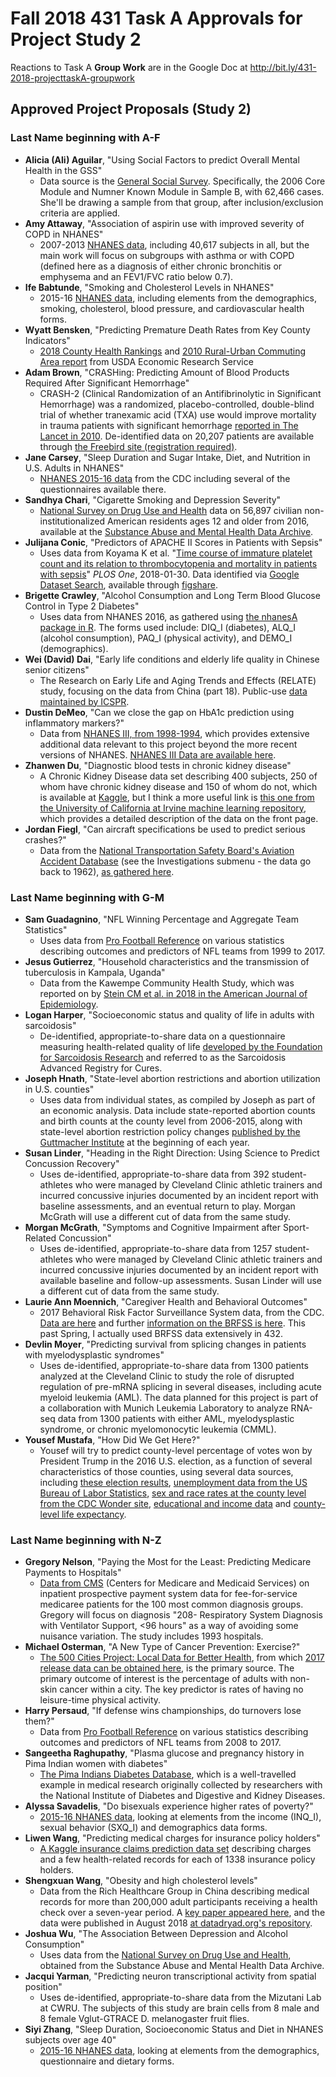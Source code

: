 # Fall 2018 431 Task A Approvals for Project Study 2

Reactions to Task A **Group Work** are in the Google Doc at http://bit.ly/431-2018-projecttaskA-groupwork

## Approved Project Proposals (Study 2)

### Last Name beginning with A-F

- **Alicia (Ali) Aguilar**, "Using Social Factors to predict Overall Mental Health in the GSS"
    - Data source is the [General Social Survey](http://gss.norc.org/). Specifically, the 2006 Core Module and Numner Known Module in Sample B, with 62,466 cases. She'll be drawing a sample from that group, after inclusion/exclusion criteria are applied.
- **Amy Attaway**, "Association of aspirin use with improved severity of COPD in NHANES"
    - 2007-2013 [NHANES data](https://www.cdc.gov/nchs/nhanes/index.htm), including 40,617 subjects in all, but the main work will focus on subgroups with asthma or with COPD (defined here as a diagnosis of either chronic bronchitis or emphysema and an FEV1/FVC ratio below 0.7).
- **Ife Babtunde**, "Smoking and Cholesterol Levels in NHANES"
    - 2015-16 [NHANES data](https://www.cdc.gov/nchs/nhanes/index.htm), including elements from the demographics, smoking, cholesterol, blood pressure, and cardiovascular health forms.
- **Wyatt Bensken**, "Predicting Premature Death Rates from Key County Indicators"
    - [2018 County Health Rankings](http://www.countyhealthrankings.org/explore-health-rankings/rankings-data-documentation) and [2010 Rural-Urban Commuting Area report](https://www.ers.usda.gov/data-products/rural-urban-commuting-area-codes/) from USDA Economic Research Service
- **Adam Brown**, "CRASHing: Predicting Amount of Blood Products Required After Significant Hemorrhage"
    - CRASH-2 (Clinical Randomization of an Antifibrinolytic in Significant Hemorrhage) was a randomized, placebo-controlled, double-blind trial of whether tranexamic acid (TXA) use would improve mortality in trauma patients with significant hemorrhage [reported in The Lancet in 2010](https://www.thelancet.com/crash-2-2010). De-identified data on 20,207 patients are available through [the Freebird site (registration required)](https://ctu-app.lshtm.ac.uk/freebird/index.php/data-sharing/downloads/crash2/).
- **Jane Carsey**, "Sleep Duration and Sugar Intake, Diet, and Nutrition in U.S. Adults in NHANES"
    - [NHANES 2015-16 data](https://wwwn.cdc.gov/nchs/nhanes/continuousnhanes/default.aspx?BeginYear=2015) from the CDC including several of the questionnaires available there.
- **Sandhya Chari**, "Cigarette Smoking and Depression Severity"
    - [National Survey on Drug Use and Health](https://www.datafiles.samhsa.gov/study/national-survey-drug-use-and-health-nsduh-2016-nid17184) data on 56,897 civilian non-institutionalized American residents ages 12 and older from 2016, available at the [Substance Abuse and Mental Health Data Archive](https://www.datafiles.samhsa.gov/).
- **Julijana Conic**, "Predictors of APACHE II Scores in Patients with Sepsis"
    - Uses data from Koyama K et al. "[Time course of immature platelet count and its relation to thrombocytopenia and mortality in patients with sepsis](https://journals.plos.org/plosone/article?id=10.1371/journal.pone.0192064)" *PLOS One*, 2018-01-30. Data identified via [Google Dataset Search](https://toolbox.google.com/datasetsearch), available through [figshare](https://figshare.com/articles/Time_course_of_immature_platelet_count_and_its_relation_to_thrombocytopenia_and_mortality_in_patients_with_sepsis/5837823).
- **Brigette Crawley**, "Alcohol Consumption and Long Term Blood Glucose Control in Type 2 Diabetes"
    - Uses data from NHANES 2016, as gathered using [the nhanesA package in R](https://cran.r-project.org/web/packages/nhanesA/vignettes/Introducing_nhanesA.html). The forms used include: DIQ_I (diabetes), ALQ_I (alcohol consumption), PAQ_I (physical activity), and DEMO_I (demographics).
- **Wei (David) Dai**, "Early life conditions and elderly life quality in Chinese senior citizens"
    - The Research on Early Life and Aging Trends and Effects (RELATE) study, focusing on the data from China (part 18). Public-use [data maintained by ICSPR](https://www.icpsr.umich.edu/icpsrweb/ICPSR/studies/34241/summary).
- **Dustin DeMeo**, "Can we close the gap on HbA1c prediction using inflammatory markers?"
    - Data from [NHANES III, from 1998-1994](https://wwwn.cdc.gov/nchs/nhanes/nhanes3/default.aspx), which provides extensive additional data relevant to this project beyond the more recent versions of NHANES. [NHANES III Data are available here](https://wwwn.cdc.gov/nchs/nhanes/nhanes3/DataFiles.aspx). 
- **Zhanwen Du**, "Diagnostic blood tests in chronic kidney disease"
    - A Chronic Kidney Disease data set describing 400 subjects, 250 of whom have chronic kidney disease and 150 of whom do not, which is available at [Kaggle](https://www.kaggle.com/mansoordaku/ckdisease), but I think a more useful link is [this one from the University of California at Irvine machine learning repository](https://archive.ics.uci.edu/ml/datasets/Chronic_Kidney_Disease), which provides a detailed description of the data on the front page.
- **Jordan Fiegl**, "Can aircraft specifications be used to predict serious crashes?"
    - Data from the [National Transportation Safety Board's Aviation Accident Database](https://www.ntsb.gov/Pages/default.aspx) (see the Investigations submenu - the data go back to 1962), [as gathered here](https://public.opendatasoft.com/explore/dataset/ntsb-aviation-accident-dataset/table/).

### Last Name beginning with G-M

- **Sam Guadagnino**, "NFL Winning Percentage and Aggregate Team Statistics"
    - Uses data from [Pro Football Reference](https://www.pro-football-reference.com/years/) on various statistics describing outcomes and predictors of NFL teams from 1999 to 2017.
- **Jesus Gutierrez**, "Household characteristics and the transmission of tuberculosis in Kampala, Uganda"
    - Data from the Kawempe Community Health Study, which was reported on by [Stein CM et al. in 2018 in the American Journal of Epidemiology](https://www.ncbi.nlm.nih.gov/pmc/articles/PMC6031055/).
- **Logan Harper**, "Socioeconomic status and quality of life in adults with sarcoidosis"
    - De-identified, appropriate-to-share data on a questionnaire measuring health-related quality of life [developed by the Foundation for Sarcoidosis Research](https://www.researchgate.net/publication/10766720_The_Sarcoidosis_Health_Questionnaire_A_new_measure_of_health-related_quality_of_life) and referred to as the Sarcoidosis Advanced Registry for Cures.
- **Joseph Hnath**, "State-level abortion restrictions and abortion utilization in U.S. counties"
    - Uses data from individual states, as compiled by Joseph as part of an economic analysis. Data include state-reported abortion counts and birth counts at the county level from 2006-2015, along with state-level abortion restriction policy changes [published by the Guttmacher Institute](https://www.guttmacher.org/state-policy) at the beginning of each year.
- **Susan Linder**, "Heading in the Right Direction: Using Science to Predict Concussion Recovery"
    - Uses de-identified, appropriate-to-share data from 392 student-athletes who were managed by Cleveland Clinic athletic trainers and incurred concussive injuries documented by an incident report with baseline assessments, and an eventual return to play. Morgan McGrath will use a different cut of data from the same study.
- **Morgan McGrath**, "Symptoms and Cognitive Impairment after Sport-Related Concussion"
    - Uses de-identified, appropriate-to-share data from 1257 student-athletes who were managed by Cleveland Clinic athletic trainers and incurred concussive injuries documented by an incident report with available baseline and follow-up assessments. Susan Linder will use a different cut of data from the same study.
- **Laurie Ann Moennich**, "Caregiver Health and Behavioral Outcomes"
    - 2017 Behavioral Risk Factor Surveillance System data, from the CDC. [Data are here](https://www.cdc.gov/brfss/annual_data/annual_2017.html) and further [information on the BRFSS is here](https://www.cdc.gov/brfss/index.html). This past Spring, I actually used BRFSS data extensively in 432.
- **Devlin Moyer**, "Predicting survival from splicing changes in patients with myelodysplastic syndromes"
    - Uses de-identified, appropriate-to-share data from 1300 patients analyzed at the Cleveland Clinic to study the role of disrupted regulation of pre-mRNA splicing in  several diseases, including acute myeloid leukemia (AML). The data planned for this project is part of a collaboration with Munich Leukemia Laboratory to analyze RNA-seq data from 1300 patients with either AML, myelodysplastic syndrome, or chronic myelomonocytic leukemia (CMML).
- **Yousef Mustafa**, "How Did We Get Here?"
    - Yousef will try to predict county-level percentage of votes won by President Trump in the 2016 U.S. election, as a function of several characteristics of those counties, using several data sources, including [these election results](https://github.com/mkearney/presidential_election_county_results_2016/tree/master/data), [unemployment data from the US Bureau of Labor Statistics](https://www.bls.gov/LAU/), [sex and race rates at the county level from the CDC Wonder site](https://wonder.cdc.gov/controller/datarequest/D140;jsessionid=57D727CB3DC351837598B5B3CF76E993), [educational and income data](https://factfinder.census.gov/faces/nav/jsf/pages/guided_search.xhtml) and [county-level life expectancy](http://ghdx.healthdata.org/record/united-states-adult-life-expectancy-county-1987-2007).

### Last Name beginning with N-Z

- **Gregory Nelson**, "Paying the Most for the Least: Predicting Medicare Payments to Hospitals"
    - [Data from CMS](https://data.cms.gov/Medicare-Inpatient/Inpatient-Prospective-Payment-System-IPPS-Provider/97k6-zzx3/data) (Centers for Medicare and Medicaid Services) on inpatient prospective payment system data for fee-for-service medicaree patients for the 100 most common diagnosis groups. Gregory will focus on diagnosis "208- Respiratory System Diagnosis with Ventilator Support, <96 hours" as a way of avoiding some nuisance variation. The study includes 1993 hospitals.
- **Michael Osterman**, "A New Type of Cancer Prevention: Exercise?"
    - [The 500 Cities Project: Local Data for Better Health](https://www.cdc.gov/500cities/), from which [2017 release data can be obtained here](https://chronicdata.cdc.gov/500-Cities/500-Cities-Local-Data-for-Better-Health-2017-relea/6vp6-wxuq), is the primary source. The primary outcome of interest is the percentage of adults with non-skin cancer within a city. The key predictor is rates of having no leisure-time physical activity.
- **Harry Persaud**, "If defense wins championships, do turnovers lose them?"
    - Data from [Pro Football Reference](https://www.pro-football-reference.com/) on various statistics describing outcomes and predictors of NFL teams from 2008 to 2017.
- **Sangeetha Raghupathy**, "Plasma glucose and pregnancy history in Pima Indian women with diabetes"
    - [The Pima Indians Diabetes Database](https://mail.uhhospitals.org/owa/redir.aspx?C=M_7aS6mrETKOET35Ek3fQyXQWXqYsFpMjXrTfQRT2DKHczQ89DXWCA..&URL=https%3a%2f%2fdata.world%2fdata-society%2fpima-indians-diabetes-database), which is a well-travelled example in medical research originally collected by researchers with the National Institute of Diabetes and Digestive and Kidney Diseases.
- **Alyssa Savadelis**, "Do bisexuals experience higher rates of poverty?"
    - [2015-16 NHANES data](https://wwwn.cdc.gov/nchs/nhanes/continuousnhanes/default.aspx?BeginYear=2015), looking at elements from the income (INQ_I), sexual behavior (SXQ_I) and demographics data forms.
- **Liwen Wang**, "Predicting medical charges for insurance policy holders"
    - [A Kaggle insurance claims prediction data set](https://www.kaggle.com/easonlai/sample-insurance-claim-prediction-dataset) describing charges and a few health-related records for each of 1338 insurance policy holders.
- **Shengxuan Wang**, "Obesity and high cholesterol levels"
    - Data from the Rich Healthcare Group in China describing medical records for more than 200,000 adult participants receiving a health check over a seven-year period. A [key paper appeared here](https://bmjopen.bmj.com/content/8/9/e021768), and the data were published in August 2018 [at datadryad.org's repository](https://datadryad.org/resource/doi:10.5061/dryad.ft8750v).
- **Joshua Wu**, "The Association Between Depression and Alcohol Consumption"
    - Uses data from the [National Survey on Drug Use and Health](https://www.datafiles.samhsa.gov/study-dataset/national-survey-drug-use-and-health-2016-nsduh-2016-ds0001-nid17185), obtained from the Substance Abuse and Mental Health Data Archive.
- **Jacqui Yarman**, "Predicting neuron transcriptional activity from spatial position"
    - Uses de-identified, appropriate-to-share data from the Mizutani Lab at CWRU. The subjects of this study are brain cells from 8 male and 8 female Vglut-GTRACE D. melanogaster fruit flies.
- **Siyi Zhang**, "Sleep Duration, Socioeconomic Status and Diet in NHANES subjects over age 40"
    - [2015-16 NHANES data](https://wwwn.cdc.gov/nchs/nhanes/continuousnhanes/default.aspx?BeginYear=2015), looking at elements from the demographics, questionnaire and dietary forms.
